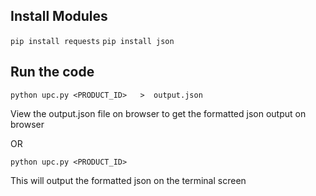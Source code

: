 Install Modules
---------------
`pip install requests`
`pip install json`

Run the code
------------
`python upc.py <PRODUCT_ID>   >  output.json`

View the output.json file on browser to get the formatted json output on browser

   OR

`python upc.py <PRODUCT_ID>` 

This will output the formatted json on the terminal screen
